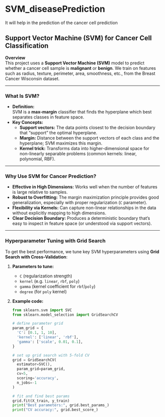 # SVM_diseasePrediction
It will help in the prediction of the cancer cell prediction


## Support Vector Machine (SVM) for Cancer Cell Classification

**Overview**  
This project uses a **Support Vector Machine (SVM)** model to predict whether a cancer cell sample is **malignant** or **benign**. We train on features such as radius, texture, perimeter, area, smoothness, etc., from the Breast Cancer Wisconsin dataset.

---

### What Is SVM?

- **Definition:**  
  SVM is a **max-margin** classifier that finds the hyperplane which best separates classes in feature space.
- **Key Concepts:**  
  - **Support vectors:** The data points closest to the decision boundary that “support” the optimal hyperplane.  
  - **Margin:** Distance between the support vectors of each class and the hyperplane; SVM maximizes this margin.  
  - **Kernel trick:** Transforms data into higher-dimensional space for non-linearly separable problems (common kernels: linear, polynomial, RBF).

---

### Why Use SVM for Cancer Prediction?

- **Effective in High Dimensions:** Works well when the number of features is large relative to samples.  
- **Robust to Overfitting:** The margin maximization principle provides good generalization, especially with proper regularization (`C` parameter).  
- **Flexibility via Kernels:** Can capture non-linear relationships in the data without explicitly mapping to high dimensions.  
- **Clear Decision Boundary:** Produces a deterministic boundary that’s easy to inspect in feature space (or understood via support vectors).

---

### Hyperparameter Tuning with Grid Search

To get the best performance, we tune key SVM hyperparameters using **Grid Search with Cross-Validation**:

1. **Parameters to tune:**  
   - `C` (regularization strength)  
   - `kernel` (e.g. `linear`, `rbf`, `poly`)  
   - `gamma` (kernel coefficient for `rbf`/`poly`)  
   - `degree` (for `poly` kernel)  

2. **Example code:**
   ```python
   from sklearn.svm import SVC
   from sklearn.model_selection import GridSearchCV

   # define parameter grid
   param_grid = {
     'C': [0.1, 1, 10],
     'kernel': ['linear', 'rbf'],
     'gamma': ['scale', 0.01, 0.1],
   }

   # set up grid search with 5-fold CV
   grid = GridSearchCV(
     estimator=SVC(),
     param_grid=param_grid,
     cv=5,
     scoring='accuracy',
     n_jobs=-1
   )

   # fit and find best params
   grid.fit(X_train, y_train)
   print("Best parameters:", grid.best_params_)
   print("CV accuracy:", grid.best_score_)
